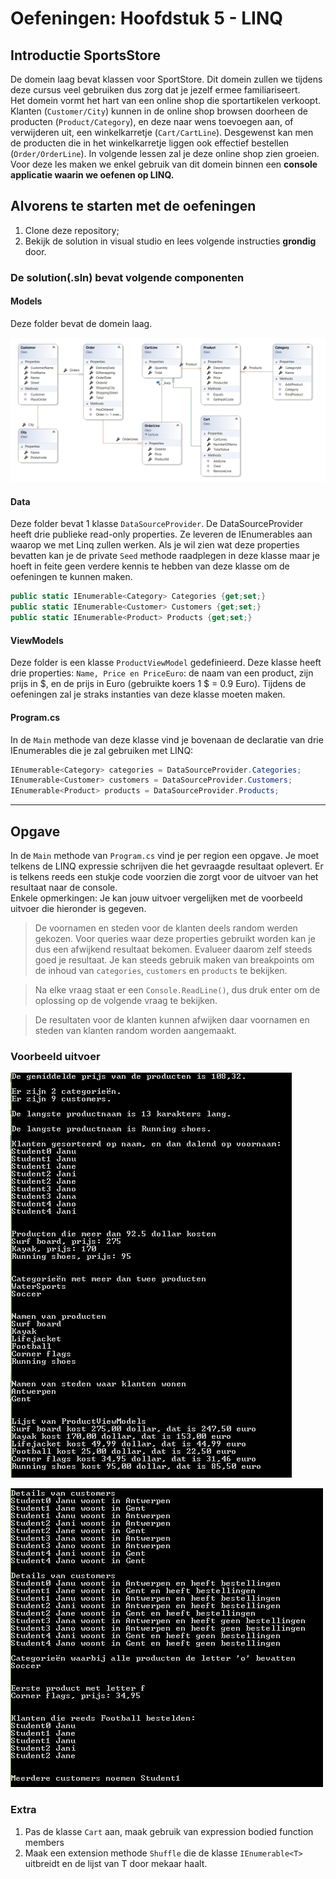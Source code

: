 # Oefeningen: Hoofdstuk 5 - LINQ 

## Introductie SportsStore
De domein laag bevat klassen voor SportStore. Dit domein zullen we tijdens deze cursus veel gebruiken dus zorg dat je jezelf ermee familiariseert.  
Het domein vormt het hart van een online shop die sportartikelen verkoopt. Klanten (`Customer/City`) kunnen in de online shop browsen doorheen de producten (`Product/Category`), en deze naar wens toevoegen aan, of verwijderen uit, een winkelkarretje (`Cart/CartLine`). Desgewenst kan men de producten die in het winkelkarretje liggen ook effectief bestellen (`Order/OrderLine`). 
In volgende lessen zal je deze online shop zien groeien. Voor deze les maken we enkel gebruik van dit domein binnen een **console applicatie waarin we oefenen op LINQ.**

## Alvorens te starten met de oefeningen
1. Clone deze repository;
2. Bekijk de solution in visual studio en lees volgende instructies **grondig** door.

### De solution(.sln) bevat volgende componenten
#### Models
Deze folder bevat de domein laag. 


![Domein_SportsStore.png](https://github.com/WebIII/portal/raw/master/docs/H05/domein_sportsstore.PNG "Domein")
#### Data
Deze folder bevat 1 klasse `DataSourceProvider`. De DataSourceProvider heeft drie publieke read-only properties. Ze leveren de IEnumerables aan waarop we met Linq zullen werken. 
Als je wil zien wat deze properties bevatten kan je de private `Seed` methode raadplegen in deze klasse maar je hoeft in feite geen verdere kennis te hebben van deze klasse om de oefeningen te kunnen maken.
```cs
public static IEnumerable<Category> Categories {get;set;}
public static IEnumerable<Customer> Customers {get;set;}
public static IEnumerable<Product> Products {get;set;}
```
#### ViewModels
Deze folder is een klasse `ProductViewModel` gedefinieerd. Deze klasse heeft drie properties: `Name, Price en PriceEuro`: de naam van een product, zijn prijs in $, en de prijs in Euro (gebruikte koers 1 $ = 0.9 Euro). Tijdens de oefeningen zal je straks instanties van deze klasse moeten maken.
#### Program.cs
In de `Main` methode van deze klasse vind je bovenaan de declaratie van drie IEnumerables die je zal gebruiken met LINQ:
```cs
IEnumerable<Category> categories = DataSourceProvider.Categories;
IEnumerable<Customer> customers = DataSourceProvider.Customers;
IEnumerable<Product> products = DataSourceProvider.Products;
```

---

## Opgave
In de `Main` methode van `Program.cs` vind je per region een opgave. Je moet telkens de LINQ expressie schrijven die het gevraagde resultaat oplevert. Er is telkens reeds een stukje code voorzien die zorgt voor de uitvoer van het resultaat naar de console.  
Enkele opmerkingen:
Je kan jouw uitvoer vergelijken met de voorbeeld uitvoer die hieronder is gegeven. 

> De voornamen en steden voor de klanten deels random werden gekozen. Voor queries waar deze properties gebruikt worden kan je dus een afwijkend resultaat bekomen. Evalueer daarom zelf steeds goed je resultaat. Je kan steeds gebruik maken van breakpoints om de inhoud van `categories`, `customers` en `products` te bekijken.

> Na elke vraag staat er een `Console.ReadLine()`, dus druk enter om de oplossing op de volgende vraag te bekijken. 

> De resultaten voor de klanten kunnen afwijken daar voornamen en steden van klanten random worden aangemaakt.

### Voorbeeld uitvoer
![Voorbeeld_Uitvoer1.png](https://github.com/WebIII/portal/raw/master/docs/H05/Voorbeeld_Uitvoer.png "Voorbeeld Uitvoer")

![Voorbeeld_Uitvoer2.png](https://github.com/WebIII/portal/raw/master/docs/H05/Voorbeeld_Uitvoer2.png "Voorbeeld Uitvoer Vervolg")

### Extra
1. Pas de klasse `Cart` aan, maak gebruik van expression bodied function members 
2. Maak een extension methode `Shuffle` die de klasse `IEnumerable<T>` uitbreidt en de lijst van T door mekaar haalt.
